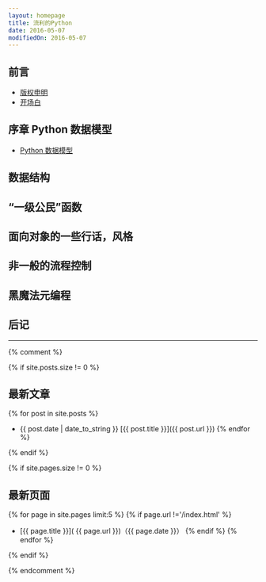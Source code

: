 ```yaml
---
layout: homepage
title: 流利的Python
date: 2016-05-07
modifiedOn: 2016-05-07
---
```


<h2 id="preface">前言</h2>

- [版权申明](preface/license.html)
- [开场白](preface/intro.html)

<h2 id="prologue">序章 Python 数据模型</h2>

- [Python 数据模型](prologue/the_python_data_model.html)

<h2 id="data structures">数据结构</h2>

<h2 id="functions as objects">“一级公民”函数</h2>

<h2 id="object oriented idioms">面向对象的一些行话，风格</h2>

<h2 id="control flow">非一般的流程控制</h2>

<h2 id="metaprogramming">黑魔法元编程</h2>

<h2 id="appendix">后记</h2>

---

{% comment %}

{% if site.posts.size != 0 %}

## 最新文章

{% for post in site.posts %}
* {{ post.date | date_to_string }} [{{ post.title }}]({{ post.url }})
{% endfor %}

{% endif %}

{% if site.pages.size != 0 %}

## 最新页面

{% for page in site.pages limit:5 %}
{% if page.url !='/index.html' %}
* [{{ page.title }}]( {{ page.url }})（{{ page.date }}）
{% endif %}
{% endfor %}

{% endif %}

{% endcomment %}
